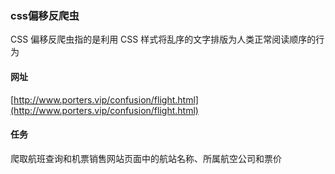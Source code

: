 ### css偏移反爬虫

CSS 偏移反爬虫指的是利用 CSS 样式将乱序的文字排版为人类正常阅读顺序的行为

#### 网址
[http://www.porters.vip/confusion/flight.html](http://www.porters.vip/confusion/flight.html)

#### 任务
爬取航班查询和机票销售网站页面中的航站名称、所属航空公司和票价